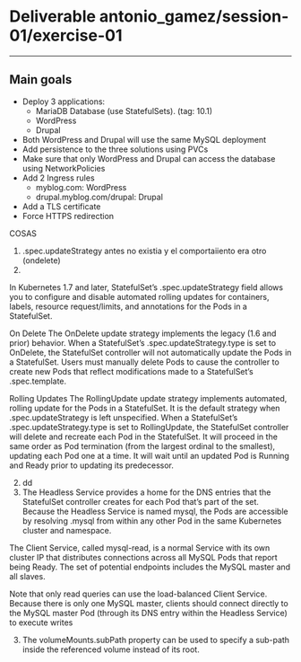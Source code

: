 # Deliverable antonio_gamez/session-01/exercise-01
---

## Main goals
  
* Deploy 3 applications: 
    * MariaDB Database (use StatefulSets). (tag: 10.1)
    * WordPress
    * Drupal
* Both WordPress and Drupal will use the same MySQL deployment
* Add persistence to the three solutions using PVCs
* Make sure that only WordPress and Drupal can access the database using NetworkPolicies
* Add 2 Ingress rules 
    * myblog.com: WordPress
    * drupal.myblog.com/drupal: Drupal
* Add a TLS certificate
* Force HTTPS redirection







COSAS

1. .spec.updateStrategy antes no existia y el comportaiiento era otro (ondelete)
2. 
In Kubernetes 1.7 and later, StatefulSet’s .spec.updateStrategy field allows you to configure and disable automated rolling updates for containers, labels, resource request/limits, and annotations for the Pods in a StatefulSet.

On Delete
The OnDelete update strategy implements the legacy (1.6 and prior) behavior. When a StatefulSet’s .spec.updateStrategy.type is set to OnDelete, the StatefulSet controller will not automatically update the Pods in a StatefulSet. Users must manually delete Pods to cause the controller to create new Pods that reflect modifications made to a StatefulSet’s .spec.template.

Rolling Updates
The RollingUpdate update strategy implements automated, rolling update for the Pods in a StatefulSet. It is the default strategy when .spec.updateStrategy is left unspecified. When a StatefulSet’s .spec.updateStrategy.type is set to RollingUpdate, the StatefulSet controller will delete and recreate each Pod in the StatefulSet. It will proceed in the same order as Pod termination (from the largest ordinal to the smallest), updating each Pod one at a time. It will wait until an updated Pod is Running and Ready prior to updating its predecessor.



2. dd
3. The Headless Service provides a home for the DNS entries that the StatefulSet controller creates for each Pod that’s part of the set. Because the Headless Service is named mysql, the Pods are accessible by resolving <pod-name>.mysql from within any other Pod in the same Kubernetes cluster and namespace.

The Client Service, called mysql-read, is a normal Service with its own cluster IP that distributes connections across all MySQL Pods that report being Ready. The set of potential endpoints includes the MySQL master and all slaves.

Note that only read queries can use the load-balanced Client Service. Because there is only one MySQL master, clients should connect directly to the MySQL master Pod (through its DNS entry within the Headless Service) to execute writes

3. The volumeMounts.subPath property can be used to specify a sub-path inside the referenced volume instead of its root.


<!--   
## Steps to set up this scenario

1) From this directory, run `kubectl create -f ./resources` or exec the `./commands.sh` script.
2) Open in a browser:  http://<your_cluster_ip>:30080 or  https://<your_cluster_ip>:30443.
    2.1) If you do know the IP, a way to retrieve it is `kubectl config view | grep server`
3) Enjoy your new k8s-flavored Wordpress :)

## Remarks about the proposed solution

Discussion about some non-trivial aspects of the solution and the expected goals:

>Use ConfigMaps and Secrets to configure both MariaDB and WP.

Due to the dummy nature of this repository, both config and secrets files have been committed. Instructions about how to use the Bitnami's Sealsecret solution are provided as comments as part of the `commands.sh`file.

> Every container should have the proper readiness and liveness probes configured.

To address this problem, `livenessProbe` and `readinessProbe` have been used. The configuration of these object is straightforward. The only aspect differing from the default params is the `initialDelaySeconds: 120`, so that the delay while configuring database was considered.

>Use a canary deployment for WP. Consider the version 4.9.7 as the stable WP version and use 4.9.8 in the canary deployment.

Since each resource in this exercise defines a 3-tuple of `app=wordpress, tier=(frontend|database), stage=(production|canary)`, this goal has been addressed by creating a service that selects `app=wordpress, tier=frontend` leaving free the `stage` label. 
In order to stick the user session, as much as possible, to the pod which responded the first, `sessionAffinity: ClientIP`is defined in the service definition.
When using ingress, other fine-grained options are available. See https://github.com/kubernetes/ingress-nginx/tree/master/docs/examples/affinity/cookie. 

> Wordpress should be publicly available while MariaDB should only be accessible internally (you can consider your cluster supports LoadBalancer service type)

In order to publicly expose the WordPress service, a LoadBalancer service type has been used. Due to the IAM restrictions, EC2 instances are not allowed to automatically provision an N/E LB. That is why it has been created manually.
Specifically, a [Network Load Balancer](https://kubernetes.io/docs/concepts/services-networking/service/#network-load-balancer-support-on-aws-alpha) has been created and configured to forward the requests from the NLB IP to the proper clusterIP of the services.
In the Kubernetes service, the policy `externalTrafficPolicy: Local` has been set. This means that it will never do forwarding traffic to other nodes and thereby it will preserve the original source IP address, being consistent with the `sessionAffinity: ClientIP` already set for canary deployments.
Furthermore, note that for using the NLB (instead of the Elastic Load Balancer), an extra annotation should be included: `service.beta.kubernetes.io/aws-load-balancer-type: nlb`


## Technical debt
  
This scenario is *absolutely* not ready for production purposes. Specifically, there remain two major issues to be addressed:

1) **Expose the service in a common 80 port**. Two alternatives here: 
    1.1) Use **LoadBalancer** service: in order to use a LoadBalancer in AWS, we should move to an EKS cluster for that, or install the AWS addon that allows you to create ELBs on demand.
    1.1) Use an **Ingress** controller: we have to install the Ingress addon into the cluster (e.g. nginx or HAProxy) and create the rules to forward the traffic

2) **Configure SSL/TLS to secure the http traffic**. A straightforward way to do that is to generate a Let'sEncrypt free certificate and configure it in either the wordpress or the ingress service. -->
